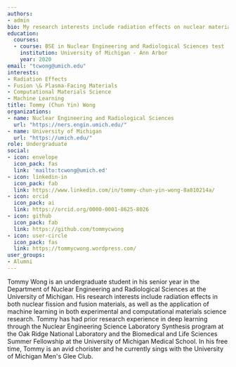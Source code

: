```yaml
---
authors:
- admin
bio: My research interests include radiation effects on nuclear materials and the application of machine learning in materials science research
education:
  courses:
  - course: BSE in Nuclear Engineering and Radiological Sciences test
    institution: University of Michigan - Ann Arbor
    year: 2020
email: "tcwong@umich.edu"
interests:
- Radiation Effects
- Fusion \& Plasma-Facing Materials
- Computational Materials Science
- Machine Learning
title: Tommy (Chun Yin) Wong
organizations:
- name: Nuclear Engineering and Radiological Sciences
  url: "https://ners.engin.umich.edu/"
- name: University of Michigan
  url: "https://umich.edu/"
role: Undergraduate
social:
- icon: envelope
  icon_pack: fas
  link: 'mailto:tcwong@umich.ed'
- icon: linkedin-in
  icon_pack: fab
  link: https://www.linkedin.com/in/tommy-chun-yin-wong-8a810214a/
- icon: orcid
  icon_pack: ai
  link: https://orcid.org/0000-0001-8625-8026
- icon: github
  icon_pack: fab
  link: https://github.com/tommycwong
- icon: user-circle
  icon_pack: fas
  link: https://tommycwong.wordpress.com/
user_groups:
- Alumni
---
```


Tommy Wong is an undergraduate student in his senior year in the Department of Nuclear Engineering and Radiological Sciences at the University of Michigan. His research interests include radiation effects in both nuclear fission and fusion materials, as well as the application of machine learning in both experimental and computational materials science research. Tommy has had prior research experience in deep learning through the Nuclear Engineering Science Laboratory Synthesis program at the Oak Ridge National Laboratory and the Biomedical and Life Sciences Summer Fellowship at the University of Michigan Medical School. In his free time, Tommy is an avid chorister and he currently sings with the University of Michigan Men's Glee Club.
